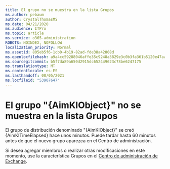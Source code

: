 ```yaml
---
title: El grupo no se muestra en la lista Grupos
ms.author: pebaum
author: CrystalThomasMS
ms.date: 04/21/2020
ms.audience: ITPro
ms.topic: article
ms.service: o365-administration
ROBOTS: NOINDEX, NOFOLLOW
localization_priority: Normal
ms.assetid: 805eb5f6-1cb0-4b19-82ad-fde38a42808d
ms.openlocfilehash: a9a4cc59288046affe35c9248a3829e3c0b3fa361b5120e47aaeaa34eec7a983
ms.sourcegitcommit: b5f7da89a650d2915dc652449623c78be6247175
ms.translationtype: MT
ms.contentlocale: es-ES
ms.lasthandoff: 08/05/2021
ms.locfileid: "53907647"
---
```

# <a name="your-group-aimkiobject-not-showing-in-groups-list"></a>El grupo "{AimKIObject}" no se muestra en la lista Grupos

El grupo de distribución denominado "{AimKIObject}" se creó {AimKITimeElapsed} hace unos minutos. Puede tardar hasta 60 minutos antes de que el nuevo grupo aparezca en el Centro de administración.
  
Si desea agregar miembros o realizar otras modificaciones en este momento, use la característica Grupos en el [Centro de administración de Exchange](https://outlook.office365.com/ecp/?rfr=Admin_o365&amp;exsvurl=1&amp;mkt=en-US.aspx).
  

